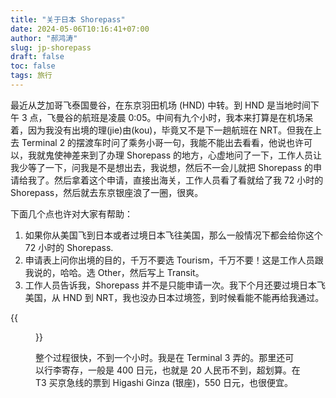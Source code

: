 ```yaml
---
title: "关于日本 Shorepass"
date: 2024-05-06T10:16:41+07:00
author: "郝鸿涛"
slug: jp-shorepass
draft: false
toc: false
tags: 旅行
---
```

最近从芝加哥飞泰国曼谷，在东京羽田机场 (HND) 中转。到 HND 是当地时间下午 3 点，飞曼谷的航班是凌晨 0:05。中间有九个小时，我本来打算是在机场呆着，因为我没有出境的理(jie)由(kou)，毕竟又不是下一趟航班在 NRT。但我在上去 Terminal 2 的摆渡车时问了乘务小哥一句，我能不能出去看看，他说也许可以，我就鬼使神差来到了办理 Shorepass 的地方，心虚地问了一下，工作人员让我少等了一下，问我是不是想出去，我说想，然后不一会儿就把 Shorepass 的申请给我了。然后拿着这个申请，直接出海关，工作人员看了看就给了我 72 小时的 Shorepass，然后就去东京银座浪了一圈，很爽。


下面几个点也许对大家有帮助：
 1. 如果你从美国飞到日本或者过境日本飞往美国，那么一般情况下都会给你这个 72 小时的 Shorepass.
 2. 申请表上问你出境的目的，千万不要选 Tourism，千万不要！这是工作人员跟我说的，哈哈。选 Other，然后写上 Transit。
 3. 工作人员告诉我，Shorepass 并不是只能申请一次。我下个月还要过境日本飞美国，从 HND 到 NRT，我也没办日本过境签，到时候看能不能再给我通过。

{{<figure src="/media/cnblog/hnd.png" title="京急线到东京银座">}}

整个过程很快，不到一个小时。我是在 Terminal 3 弄的。那里还可以行李寄存，一般是 400 日元，也就是 20 人民币不到，超划算。在 T3 买京急线的票到 Higashi Ginza (银座)，550 日元，也很便宜。

